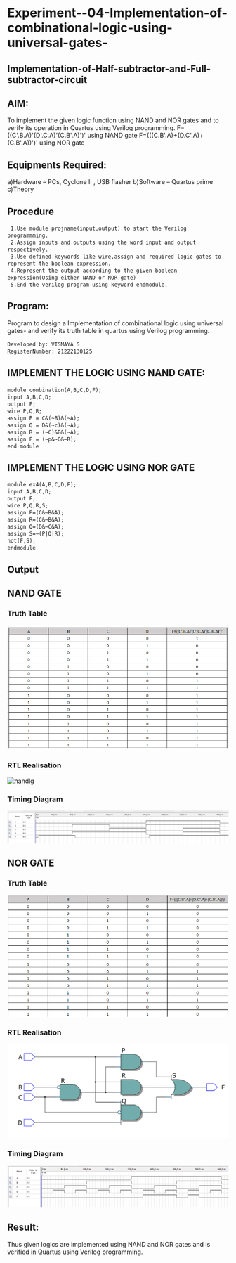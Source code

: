# Experiment--04-Implementation-of-combinational-logic-using-universal-gates-
 ## Implementation-of-Half-subtractor-and-Full-subtractor-circuit
## AIM:
To implement the given logic function using NAND and NOR gates and to verify its operation in Quartus using Verilog programming.
F=((C'.B.A)'(D'.C.A)'(C.B'.A)')' using NAND gate
F=(((C.B'.A)+(D.C'.A)+(C.B'.A))')' using NOR gate


## Equipments Required:
 a)Hardware – PCs, Cyclone II , USB flasher
 b)Software – Quartus prime
 c)Theory
 
 
 
 


## Procedure
```
 1.Use module projname(input,output) to start the Verilog programmming.
 2.Assign inputs and outputs using the word input and output respectively.
 3.Use defined keywords like wire,assign and required logic gates to represent the boolean expression.
 4.Represent the output according to the given boolean expression(Using either NAND or NOR gate)
 5.End the verilog program using keyword endmodule.
 ```


## Program:

Program to design a Implementation of combinational logic using universal gates-  and verify its truth table in quartus using Verilog programming.
```
Developed by: VISMAYA S
RegisterNumber: 21222130125
```
## IMPLEMENT THE LOGIC USING NAND GATE:
```
module combination(A,B,C,D,F);
input A,B,C,D;
output F;
wire P,Q,R;
assign P = C&(~B)&(~A);
assign Q = D&(~c)&(~A);
assign R = (~C)&B&(~A);
assign F = (~p&~Q&~R);
end module
```
## IMPLEMENT THE LOGIC USING NOR GATE
```
module ex4(A,B,C,D,F);
input A,B,C,D;
output F;
wire P,Q,R,S;
assign P=(C&~B&A);
assign R=(C&~B&A);
assign Q=(D&~C&A);
assign S=~(P|Q|R);
not(F,S);
endmodule
```

## Output
## NAND GATE
### Truth Table
![output](./ex04(3).png)
### RTL Realisation
![nandlg](https://user-images.githubusercontent.com/93427376/167283947-2cc08010-75b2-46cb-95c4-bfb2ab4ffa65.PNG)
### Timing Diagram
![output](./ex04(2).jpeg)

## NOR GATE
### Truth Table
![output](./ex04(6).png)
### RTL Realisation
![output](./ex04(4).png)
### Timing Diagram
![output](./ex04(5).png)



## Result:
Thus given logics are implemented using NAND and NOR gates and  is verified  in Quartus using Verilog programming.
